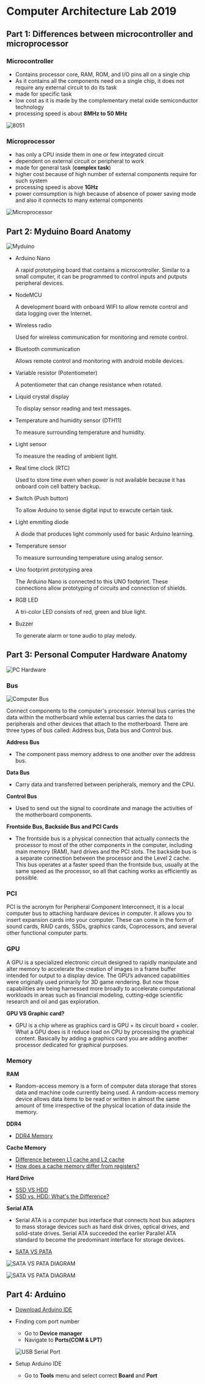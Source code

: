 # Computer Architecture Lab 2019 

## Part 1: Differences between microcontroller and microprocessor

### Microcontroller
- Contains processor core, RAM, ROM, and I/O pins all on a single chip
- As it contains all the components need on a single chip, it does not require any external circuit to do its task
- made for specific task
- low cost as it is made by the complementary metal oxide semiconductor technology
- processing speed is about **8MHz to 50 MHz**

![8051](img/Microcontroller-Block-Diagr.gif)

### Microprocessor
- has only a CPU inside them in one or few integrated circuit
- dependent on external circuit or peripheral to work
- made for general task (**complex task**)
- higher cost because of high number of external components require for such system
- processing speed is above **1GHz**
- power comsumption is high because of absence of power saving mode and also it connects to many external components

![Microprocessor](img/Microprocessor.gif)

## Part 2: Myduino Board Anatomy
![Myduino](img/myduino.png)

- Arduino Nano

  A rapid prototyping board that contains a microcontroller. Similar to a small computer, it can be programmed to control inputs and putputs peripheral devices.

- NodeMCU

  A development board with onboard WIFI to allow remote control and data logging over the Internet.

- Wireless radio

  Used for wireless communication for monitoring and remote control.

- Bluetooth communication

  Allows remote control and monitoring with android mobile devices.

- Variable resistor (Potentiometer)

  A potentiometer that can change resistance when rotated.

- Liquid crystal display

  To display sensor reading and text messages.

- Temperature and humidity sensor (DTH11)

  To measure surrounding temperature and humidity.

- Light sensor

  To measure the reading of ambient light.

- Real time clock (RTC)

  Used to store time even when power is not available because it has onboard coin cell battery backup.

- Switch (Push button)

  To allow Arduino to sense digital input to exwcute certain task.

- Light emmiting diode

  A diode that produces light commonly used for basic Arduino learning.

- Temperature sensor

  To measure surrounding temperature using analog sensor.

- Uno footprint prototyping area

  The Arduino Nano is connected to this UNO footprint. These connections allow prototyping of circuits and connection of shields.

- RGB LED

  A tri-color LED consists of red, green and blue light.
  
- Buzzer

  To generate alarm or tone audio to play melody.

## Part 3: Personal Computer Hardware Anatomy

![PC Hardware](img/pc-hardware.png)

### Bus
![Computer Bus](img/pci-diagram.gif)

Connect components to the computer's processor. Internal bus carries the data within the motherboard while external bus carries the data to peripherals and other devices that attach to the motherboard. There are three types of bus called: Address bus, Data bus and Control bus. 

**Address Bus**
  - The component pass memory address to one another over the address bus.

**Data Bus**
  - Carry data and transferred between peripherals, memory and the CPU.

**Control Bus**
  - Used to send out the signal to coordinate and manage the activities of the motherboard components. 

**Frontside Bus, Backside Bus and PCI Cards**
  - The frontside bus is a physical connection that actually connects the processor to most of the other components in the computer, including main memory (RAM), hard drives and the PCI slots. The backside bus is a separate connection between the processor and the Level 2 cache. This bus operates at a faster speed than the frontside bus, usually at the same speed as the processor, so all that caching works as efficiently as possible.

### PCI
PCI is the acronym for Peripheral Component Interconnect, it is a local computer bus to attaching hardware devices in computer. It  allows you to insert expansion cards into your computer. These can come in the form of sound cards, RAID cards, SSDs, graphics cards, Coprocessors, and several other functional computer parts. 

### GPU
A GPU is a specialized electronic circuit designed to rapidly manipulate and alter memory to accelerate the creation of images in a frame buffer intended for output to a display device. The GPU’s advanced capabilities were originally used primarily for 3D game rendering. But now those capabilities are being harnessed more broadly to accelerate computational workloads in areas such as financial modeling, cutting-edge scientific research and oil and gas exploration.

**GPU VS Graphic card?**
  - GPU is a chip where as graphics card is GPU + its circuit board + cooler. What a GPU does is it reduce load on CPU by processing the graphical content. Basically by adding a graphics card you are adding another processor dedicated for graphical purposes.

### Memory

**RAM**
  - Random-access memory is a form of computer data storage that stores data and machine code currently being used. A random-access memory device allows data items to be read or written in almost the same amount of time irrespective of the physical location of data inside the memory.

**DDR4**
  - [DDR4 Memory](https://www.lifewire.com/ddr4-memory-833028)

**Cache Memory**
  - [Difference between L1 cache and L2 cache](https://stackoverflow.com/questions/3699582/what-is-the-difference-between-l1-cache-and-l2-cache)
  - [How does a cache memory differ from registers?](https://www.quora.com/How-does-a-cache-memory-differ-from-registers)

**Hard Drive**
  - [SSD VS HDD](https://www.storagereview.com/ssd_vs_hdd)
  - [SSD vs. HDD: What's the Difference?](https://www.pcmag.com/article/297758/ssd-vs-hdd-whats-the-difference)

**Serial ATA**
  - Serial ATA is a computer bus interface that connects host bus adapters to mass storage devices such as hard disk drives, optical drives, and solid-state drives. Serial ATA succeeded the earlier Parallel ATA standard to become the predominant interface for storage devices. 

  - [SATA VS PATA](https://www.computerhope.com/issues/ch001325.htm)
  
  ![SATA VS PATA DIAGRAM](img/sata.jpg)

  ![SATA VS PATA DIAGRAM](img/sata3large.jpg)

## Part 4: Arduino

- [Download Arduino IDE](https://www.arduino.cc/en/main/software)
- Finding com port number
  - Go to **Device manager**
  - Navigate to **Ports(COM & LPT)**

  ![USB Serial Port](img/ports.png)

- Setup Arduino IDE
  - Go to **Tools** menu and select correct **Board** and **Port**
  

